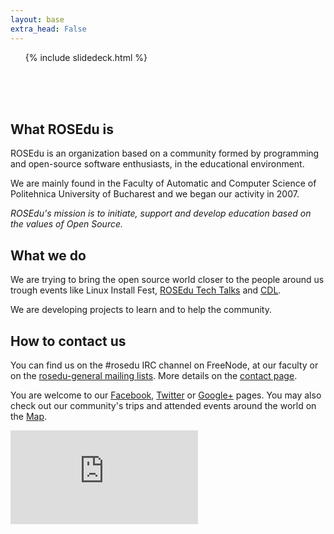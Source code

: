 ```yaml
---
layout: base
extra_head: False
---
```


<div id="accordion">
	<ol>{% include slidedeck.html %}</ol>
</div>
<br><br><br>

<div class="col-1">
  <h2>What ROSEdu is</h2>

  <div class="content">
<p>	ROSEdu is an organization based on a community formed by programming and open-source software enthusiasts, in the educational environment.&nbsp;</p>
<p>	We are mainly found in the Faculty of Automatic and Computer Science of Politehnica University of Bucharest and we began our activity in 2007.</p>
<p>	<em>ROSEdu&#39;s mission is to initiate, support and develop education based on the values of Open Source.</em></p>
  </div>
</div><!-- .col-1 -->

<div class="col-2">
  <h2>What we do</h2>

  <div class="content">
<p>	We are trying to bring the open source world closer to the people around us trough events like Linux Install Fest, <a href="http://talks.rosedu.org">ROSEdu Tech Talks</a> and <a href="http://cdl.rosedu.org">CDL</a>.</p>
<p>	We are developing projects to learn and to help the community.</p>
  </div>
</div><!-- .col-2 -->

<div class="col-3">
  <h2>How to contact us</h2>

  <div class="content">
       <p>
     You can find us on the #rosedu IRC channel on FreeNode, at our faculty or on the <a href="http://lists.rosedu.org/listinfo/rosedu-general">rosedu-general mailing lists</a>. More details on the <a href="{{site.basepath}}contact">contact page</a>.</p>
<p>
        You are welcome to our <a href="http://facebook.com/rosedu.org">Facebook</a>, <a href="http://twitter.com/rosedu_org">Twitter</a> or <a href="https://plus.google.com/114233516141809762907">Google+</a> pages. You may also check out our community's trips and attended events around the world on the <a href="http://goo.gl/maps/NV4ZP">Map</a>.</p>
<p>
<iframe allowtransparency="true" frameborder="0" scrolling="no" src="http://www.facebook.com/plugins/like.php?href=http%3A%2F%2Fwww.facebook.com%2F%23%21%2Fpages%2FROSEdu%2F111655162229859&amp;layout=standard&amp;show_faces=true&amp;width=450&amp;action=like&amp;colorscheme=light&amp;height=80">
    <!-- nothing here -->
</iframe>
</p>
  </div>
</div><!-- .col-3 -->
